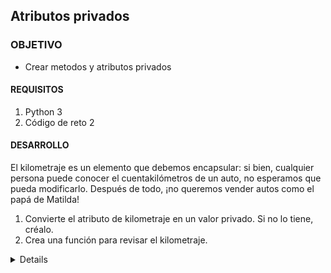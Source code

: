  

	
## Atributos privados

### OBJETIVO 

- Crear metodos y atributos privados

#### REQUISITOS 

1. Python 3
2. Código de reto 2

#### DESARROLLO

El kilometraje es un elemento que debemos encapsular: si bien, cualquier persona puede conocer el cuentakilómetros
de un auto, no esperamos que pueda modificarlo. Después de todo, ¡no queremos vender autos como el papá de Matilda!

1. Convierte el atributo de kilometraje en un valor privado. Si no lo tiene, créalo.
2. Crea una función para revisar el kilometraje.


<details>

	class Vehiculo:
		def __init__(self,ruedas = 0, medio = 'medio', velocidad = 'no se mueve'):
			self.__ruedas = ruedas
			self.__velocidad = velocidad
			self.__medio = medio
		def avanzar(self):
			print("El vehiculo se mueve a velocidad {}".format(self.__velocidad))
		def __str__(self):
			return "ruedas {}, medio: {}, velocidad:{}".format(self.__ruedas, self.__medio, self.__velocidad)
		def describir(self):
			print("Es un vehiculo de {} ruedas".format(self.__ruedas))
			print("se mueve a velocidad {}".format(self.__velocidad))
			print("Su medio es {}".format(self.__medio))


	barco = Vehiculo(ruedas=0, medio='agua',velocidad='lenta')

	avion = Vehiculo(ruedas=4, medio='aire',velocidad='rapida')

	auto = Vehiculo(ruedas=4, medio='asfalto',velocidad='media')
	barco.describir()

	avion.describir()

	auto.describir()

	auto.avanzar()

	print(avion)
	#auto.__ruedas
</details> 


